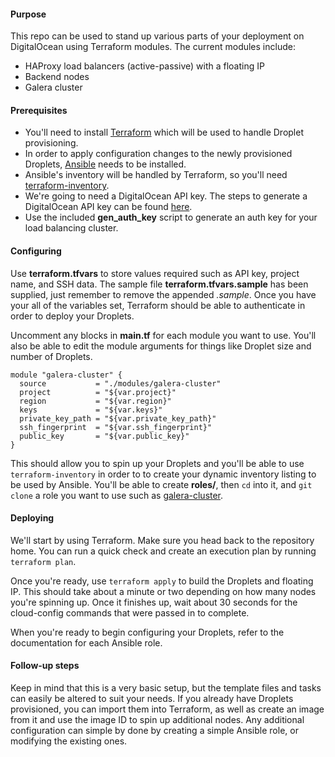 #### Purpose

This repo can be used to stand up various parts of your deployment on DigitalOcean using Terraform modules. The current modules include:

* HAProxy load balancers (active-passive) with a floating IP
* Backend nodes
* Galera cluster

#### Prerequisites

* You'll need to install [Terraform](https://www.terraform.io/downloads.html) which will be used to handle Droplet provisioning.
* In order to apply configuration changes to the newly provisioned Droplets, [Ansible](http://docs.ansible.com/ansible/intro_installation.html) needs to be installed.
* Ansible's inventory will be handled by Terraform, so you'll need [terraform-inventory](https://github.com/adammck/terraform-inventory).
* We're going to need a DigitalOcean API key. The steps to generate a DigitalOcean API key can be found [here](https://www.digitalocean.com/community/tutorials/how-to-use-the-digitalocean-api-v2#how-to-generate-a-personal-access-token).
* Use the included **gen_auth_key** script to generate an auth key for your load balancing cluster.

#### Configuring

Use **terraform.tfvars** to store values required such as API key, project name, and SSH data. The sample file **terraform.tfvars.sample** has been supplied, just remember to remove the appended _.sample_. Once you have your all of the variables set, Terraform should be able to authenticate in order to deploy your Droplets.

Uncomment any blocks in **main.tf** for each module you want to use. You'll also be able to edit the module arguments for things like Droplet size and number of Droplets.

    module "galera-cluster" {
      source           = "./modules/galera-cluster"
      project          = "${var.project}"
      region           = "${var.region}"
      keys             = "${var.keys}"
      private_key_path = "${var.private_key_path}"
      ssh_fingerprint  = "${var.ssh_fingerprint}"
      public_key       = "${var.public_key}"
    }

This should allow you to spin up your Droplets and you'll be able to use `terraform-inventory` in order to to create your dynamic inventory listing to be used by Ansible. You'll be able to create **roles/**, then `cd` into it, and `git clone` a role you want to use such as [galera-cluster](https://github.com/barajasfab/ansible-galera-cluster).

#### Deploying

We'll start by using Terraform. Make sure you head back to the repository home. You can run a quick check and create an execution plan by running `terraform plan`.

Once you're ready, use `terraform apply` to build the Droplets and floating IP. This should take about a minute or two depending on how many nodes you're spinning up. Once it finishes up, wait about 30 seconds for the cloud-config commands that were passed in to complete.

When you're ready to begin configuring your Droplets, refer to the documentation for each Ansible role.

#### Follow-up steps

Keep in mind that this is a very basic setup, but the template files and tasks can easily be altered to suit your needs. If you already have Droplets provisioned, you can import them into Terraform, as well as create an image from it and use the image ID to spin up additional nodes. Any additional configuration can simple by done by creating a simple Ansible role, or modifying the existing ones.
